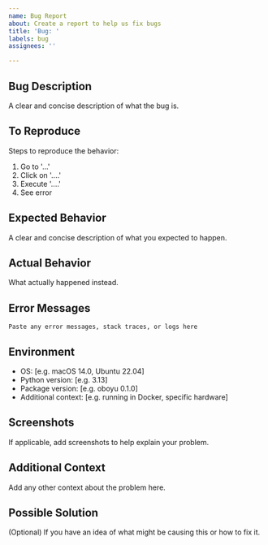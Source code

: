 ```yaml
---
name: Bug Report
about: Create a report to help us fix bugs
title: 'Bug: '
labels: bug
assignees: ''

---
```


## Bug Description
A clear and concise description of what the bug is.

## To Reproduce
Steps to reproduce the behavior:
1. Go to '...'
2. Click on '....'
3. Execute '....'
4. See error

## Expected Behavior
A clear and concise description of what you expected to happen.

## Actual Behavior
What actually happened instead.

## Error Messages
```
Paste any error messages, stack traces, or logs here
```

## Environment
- OS: [e.g. macOS 14.0, Ubuntu 22.04]
- Python version: [e.g. 3.13]
- Package version: [e.g. oboyu 0.1.0]
- Additional context: [e.g. running in Docker, specific hardware]

## Screenshots
If applicable, add screenshots to help explain your problem.

## Additional Context
Add any other context about the problem here.

## Possible Solution
(Optional) If you have an idea of what might be causing this or how to fix it.